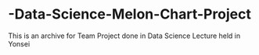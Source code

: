 # -Data-Science-Melon-Chart-Project
This is an archive for Team Project done in Data Science Lecture held in Yonsei
